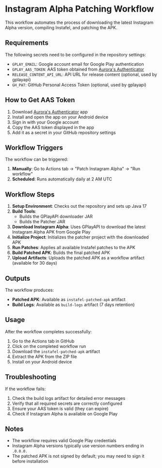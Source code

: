 # Instagram Alpha Patching Workflow

This workflow automates the process of downloading the latest Instagram Alpha version, compiling Instafel, and patching the APK.

## Requirements

The following secrets need to be configured in the repository settings:

- `GPLAY_EMAIL`: Google account email for Google Play authentication
- `GPLAY_AAS_TOKEN`: AAS token obtained from [Aurora's Authenticator](https://github.com/whyorean/Authenticator/releases/latest)
- `RELEASE_CONTENT_API_URL`: API URL for release content (optional, used by gplayapi)
- `GH_PAT`: GitHub Personal Access Token (optional, used by gplayapi)

## How to Get AAS Token

1. Download [Aurora's Authenticator](https://github.com/whyorean/Authenticator/releases/latest) app
2. Install and open the app on your Android device
3. Sign in with your Google account
4. Copy the AAS token displayed in the app
5. Add it as a secret in your GitHub repository settings

## Workflow Triggers

The workflow can be triggered:

1. **Manually**: Go to Actions tab → "Patch Instagram Alpha" → "Run workflow"
2. **Scheduled**: Runs automatically daily at 2 AM UTC

## Workflow Steps

1. **Setup Environment**: Checks out the repository and sets up Java 17
2. **Build Tools**: 
   - Builds the GPlayAPI downloader JAR
   - Builds the Patcher JAR
3. **Download Instagram Alpha**: Uses GPlayAPI to download the latest Instagram Alpha APK from Google Play
4. **Initialize Project**: Initializes the patcher project with the downloaded APK
5. **Run Patches**: Applies all available Instafel patches to the APK
6. **Build Patched APK**: Builds the final patched APK
7. **Upload Artifacts**: Uploads the patched APK as a workflow artifact (available for 30 days)

## Outputs

The workflow produces:

- **Patched APK**: Available as `instafel-patched-apk` artifact
- **Build Logs**: Available as `build-logs` artifact (7 days retention)

## Usage

After the workflow completes successfully:

1. Go to the Actions tab in GitHub
2. Click on the completed workflow run
3. Download the `instafel-patched-apk` artifact
4. Extract the APK from the ZIP file
5. Install on your Android device

## Troubleshooting

If the workflow fails:

1. Check the build logs artifact for detailed error messages
2. Verify that all required secrets are correctly configured
3. Ensure your AAS token is valid (they can expire)
4. Check if Instagram Alpha is available on Google Play

## Notes

- The workflow requires valid Google Play credentials
- Instagram Alpha versions typically use version numbers ending in `.0.0.0.`
- The patched APK is not signed by default; you may need to sign it before installation
